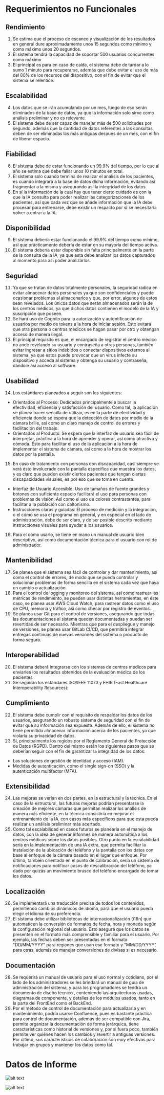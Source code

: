 # Requerimientos no Funcionales

## Rendimiento

1. Se estima que el proceso de escaneo y visualización de los resultados en general dure aproximadamente unos 15 segundos como mínimo y como máximo unos 20 segundos.
2. El sistema tendrá la capacidad de soportar 500 usuarios concurrentes como máximo
3. El principal es para en caso de caída, el sistema debe de tardar a lo sumo 1 minuto para recuperarse, además que debe evitar el uso de más del 80% de los recursos del dispositivo, con el fin de evitar que el sistema se relentice. 

## Escalabilidad

4. Los datos que se irán acumulando por un mes, luego de eso serán eliminados de la base de datos, ya que la información solo sirve como análisis preliminar y no es relevante.
5. El sistema debe de ser capaz de manejar más de 500 solicitudes por segundo, además que la cantidad de datos referentes a las consultas, deben de ser eliminadas las más antiguas después de un mes, con el fin de liberar espacio.

## Fiabilidad

6. El sistema debe de estar funcionando un 99.9% del tiempo, por lo que al año se estima que debe fallar unos 10 minutos en total.
7. El sistema solo cuando termina de realizar el análisis de los pacientes, es cuando integrará a la base de datos dicha información, evitando así fragmentar a la misma y asegurando así la integridad de los datos.
8. En sí la información de la cual hay que tener cierto cuidado es con la que la IA consulta para poder realizar las categorizaciones de los pacientes, así que cada vez que se añade información que la IA debe procesar para entrenarse, debe existir un respaldo por si se necesitaría volver a entrar a la IA.

## Disponibilidad

9. El sistema debería estar funcionando el 99.9% del tiempo como mínimo, así que prácticamente debería de estar en su mayoría del tiempo activa. 
10. El sistema debería estar disponible sin falta principalmente en la parte de la consulta de la IA, ya que esta debe analizar los datos capturados al momento para así poder analizarlos.

## Seguridad

11. Ya que se tratan de datos totalmente personales, la seguridad radica en evitar almacenar datos personales ya que son confidenciales y puede ocasionar problemas al almacenarlos y que, por error, algunos de estos sean revelados. Los únicos datos que serán almacenados serán la de los centros médicos, ya que dichos datos contienen el modelo de la IA y suscripción que poseen.
12. Se hará uso de Cognito para la autorización y autentificación de usuarios por medio de tokens a la hora de iniciar sesión. Esto evitará que otra persona o centros médicos se hagan pasar por otro y obtengan acceso de manera ilegal.
13. El principal requisito es que, el encargado de registrar el centro médico no ande revelando su usuario y contraseña a otras personas, también evitar ingresar a sitios indebidos o conectar dispositivos externos al sistema, ya que estos puede provocar que un virus infecte su dispositivo y acceda al sistema y obtenga su usuario y contraseña, dándole así acceso al software.

## Usabilidad

14. Los estándares planeados a seguir son los siguientes:
- Orientados al Proceso: Dedicados principalmente a buscar la efectividad, eficiencia y satisfacción del usuario. Como tal, la aplicación se planea hacer sencilla de utilizar, es en la parte de efectividad y eficiencia donde se espera que la detección de datos por medio de la cámara brille, así como un claro manejo de control de errores y facilitación del trabajo.
- Orientados al Producto: Se espera que la interfaz de usuario sea fácil de interpretar, práctica a la hora de aprender y operar, así como atractiva y cómoda. Ésto para facilitar el uso de la aplicación a la hora de implementar el sistema de cámara, así como a la hora de mostrar los datos por la pantalla.
15. En caso de tratamiento con personas con discapacidad, casi siempre se verá ésto involucrado con la pantalla específica que muestra los datos, y es claro que pueden existir ciertos pacientes que tengan ciertas discapacidades visuales, es por eso que se toma en cuenta.
- Interfaz de Usuario Accesible: Uso de tamaños de fuente grandes y botones con suficiente espacio facilitará el uso para personas con problemas de visión. Así como el uso de colores contrastantes, para facilitar a la población con daltonismo.
- Instrucciones claras y guiadas: El proceso de medición y la integración, o el cómo se usa el programa en general, y en especial en el lado de administración, debe de ser claro, y de ser posible descrito mediante instrucciones visuales para ayudar a los usuarios.
16. Para el cómo usarlo, se tiene en mano un manual de usuario bien descriptivo, así como documentación técnica para el usuario con rol de administrador.

## Mantenibilidad

17. Se planea que el sistema sea fácil de controlar y dar mantenimiento, así como el control de errores, de modo que se pueda controlar y solucionar problemas de forma sencilla en el sistema cada vez que haya un cambio o actualización.
18. Para el control de logging y monitoreo del sistema, así como rastrear las métricas de rendimiento, se pueden usar distintas herramientas, en éste caso, se planea usar AWS Cloud Watch, para rastrear datos como el uso de CPU, memoria y tráfico, así como checar por registro de eventos.
19. Se planea usar Git para el control de versiones, asegurando que todas las documentaciones al sistema queden documentadas y puedan ser revertidas de ser necesario. Mientras que para el despliegue y manejo de versiones, se planea usar GitLab CI/CD, que permitirá integrar entregas continuas de nuevas versiones del sistema o producto de forma segura.

## Interoperabilidad

20. El sistema deberá integrarse con los sistemas de centros médicos para enviarles los resultados obtenidos de la evaluación médica de los pacientes
21. Se seguirán los estándares ISO/IEEE 11073 y FHIR (Fast Healthcare Interoperability Resources):

## Cumplimiento

22. El sistema debe cumplir con el requisito de respaldar los datos de los usuarios, asegurando un robusto sistema de seguridad con el fin de evitar que su información sea expuesta. Además de ello, el sistema no tiene permitido almacenar información acerca de los pacientes, ya que violaría su privacidad de datos.
23. Sí, principalmente los regidos por el Reglamento General de Protección de Datos (RGPD). Dentro del mismo están los siguientes pasos que se deberían seguir con el fin de garantizar la integridad de los datos:
- Las soluciones de gestión de identidad y acceso (IAM).
- Medidas de autenticación, como el single sign-on (SSO) y la autenticación multifactor (MFA).

## Extensibilidad

24. Las mejoras se verían en dos partes, en la estructural y la técnica. En el caso de la estructural, las futuras mejoras podrían presentarse la creación de mejores cámaras que permitan realizar los análisis de manera más eficiente, en la técnica consistiría en mejorar el entrenamiento de la IA, con casos más específicos para que esta pueda realizar un análisis preliminar más acertado.
25. Como tal escalabilidad en casos futuros se planearía en el manejo de datos, con la idea de generar informes de manera automática a los centros médicos sobre los datos posibles. Otro punto en la escalabilidad sería en la implementación de una IA extra, que permita facilitar la instalación de la ubicación del teléfono y la pantalla con los datos con base al enfoque de la cámara basado en el lugar que enfoque. Por último, también orientado en el punto de calibración, sería un sistema de notificaciones para notificar casos de descalibración del teléfono, ya dado por quizás un movimiento brusco del teléfono encargado de tomar los datos.

## Localización

26. Se implementará una traducción precisa de todos los contenidos, permitiendo cambios dinámicos de idioma, para que el usuario pueda elegir el idioma de su preferencia.
27. El sistema debe utilizar bibliotecas de internacionalización (i18n) que automaticen la conversión de formatos de fecha, hora y moneda según la configuración regional del usuario. Esto asegura que los datos se presenten en el formato más comprensible y familiar para el usuario. Por ejemplo, las fechas deben ser presentadas en el formato "DD/MM/YYYY" para regiones que usan ese formato y "MM/DD/YYYY" para otras, además de manejar conversiones de divisas si es necesario.

## Documentación

28. Se requerirá un manual de usuario para el uso normal y cotidiano, por el lado de los administradores se les brindará un manual de guía de administración del sistema, y para los programadores se tendrá un documento de diseño técnico , conteniendo las arquitecturas usadas, diagramas de componente, y detalles de los módulos usados, tanto en la parte del FrontEnd como el BackEnd.
29. Por el método de control de documentación para actualizarla y en mantenimiento, podría usarse Confluence, pues es bastante práctica para control de documentación, además de ser compatible con Jira, permite organizar la documentación de forma jerárquica, tiene características como historial de versiones y, por si fuera poco, también permite ver quiénes hacen los cambios y revertir a antiguas versiones. Por último, sus características de colaboración son muy efectivas para trabajar en grupos y mantener los datos como tal.

# Datos de Informe

![alt text](Images/Image1.png)

![alt text](Images/Image3.png)
